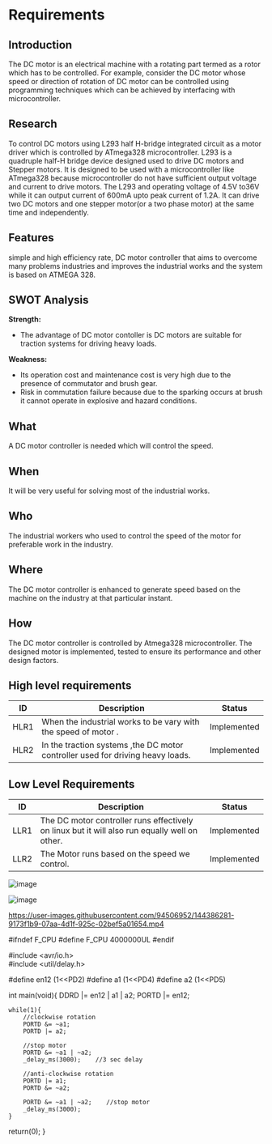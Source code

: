 # Requirements
## Introduction
The DC motor is an electrical machine with a rotating part termed as a rotor which has to be controlled. For example, consider the DC motor whose speed or direction of rotation of DC motor can be controlled using programming techniques which can be achieved by interfacing with microcontroller.
## Research
To control DC motors using L293 half H-bridge integrated circuit as a motor driver which is controlled by ATmega328 microcontroller. L293 is a quadruple half-H bridge device designed used to drive DC motors and Stepper motors. It is designed to be used with a microcontroller like ATmega328 because microcontroller do not have sufficient output voltage and current to drive motors. The L293 and operating voltage of 4.5V to36V while it can output current of 600mA upto peak current of 1.2A. It can drive two DC motors and one stepper motor(or a two phase motor) at the same time and independently.
## Features
simple and high efficiency rate, DC motor controller that aims to overcome many problems industries and improves the industrial works and the system is based on ATMEGA 328.

## SWOT Analysis
**Strength:**
- The advantage of  DC motor contoller is DC motors are suitable for traction systems for driving heavy loads.

**Weakness:**
- Its operation cost and maintenance cost is very high due to the presence of commutator and brush gear.
- Risk in commutation failure because due to the sparking occurs at brush it cannot operate in explosive and hazard conditions. 

## What
A DC motor controller is needed which will control the speed.
## When
It will be very useful for solving most of the industrial works.
## Who
The industrial workers who used to control the speed of the motor for preferable work in the industry.
## Where
The DC motor controller is enhanced to generate speed based on the machine on the industry at that particular instant.
## How
The DC motor controller is controlled by Atmega328  microcontroller. The designed motor is implemented, tested to ensure its performance and other design factors.
## High level requirements
| ID | Description | Status |
|------| ------| ------|
| HLR1 | When the industrial works to be vary with the speed of motor . | Implemented
| HLR2 | In the traction systems ,the DC motor controller used for driving heavy loads. | Implemented
## Low Level Requirements
| ID | Description | Status |
|-------|------|------|
| LLR1 | The DC motor controller  runs effectively on linux but it will also run equally well on other.  | Implemented
| LLR2 | The Motor runs based on the speed we control.| Implemented 

![image](https://user-images.githubusercontent.com/94506952/144384965-312716c6-d339-40e8-a1ef-33539f05748c.png)

![image](https://user-images.githubusercontent.com/94506952/144385950-f819b529-418b-4a88-b130-5247fa7ce632.png)

https://user-images.githubusercontent.com/94506952/144386281-9173f1b9-07aa-4d1f-925c-02bef5a01654.mp4

#ifndef F_CPU
#define F_CPU 4000000UL
#endif

#include <avr/io.h>    
#include <util/delay.h>  

#define en12  (1<<PD2)
#define a1 (1<<PD4)
#define a2 (1<<PD5)
 
int main(void){
    DDRD |= en12 | a1 | a2;
    PORTD |= en12;

    while(1){
        //clockwise rotation
        PORTD &= ~a1;
        PORTD |= a2;

        //stop motor
        PORTD &= ~a1 | ~a2;    
        _delay_ms(3000);    //3 sec delay
        
        //anti-clockwise rotation
        PORTD |= a1;
        PORTD &= ~a2;
        
        PORTD &= ~a1 | ~a2;    //stop motor
        _delay_ms(3000);
    }
return(0);
} 
